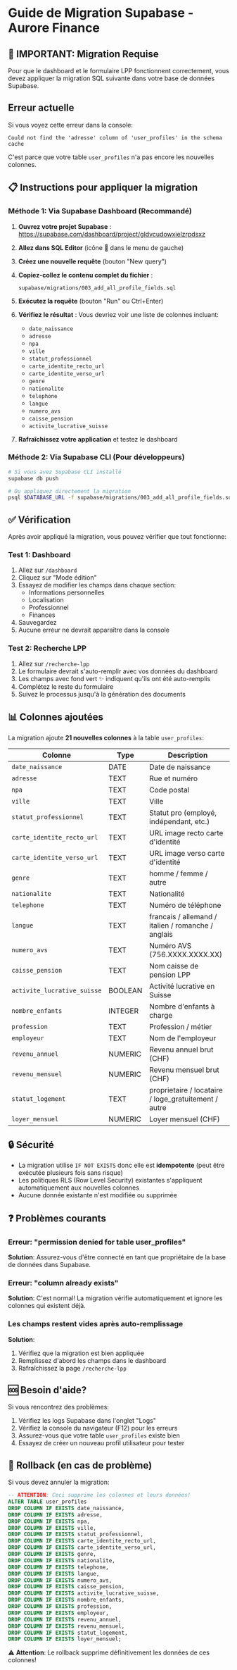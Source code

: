 # Guide de Migration Supabase - Aurore Finance

## 🚨 IMPORTANT: Migration Requise

Pour que le dashboard et le formulaire LPP fonctionnent correctement, vous devez appliquer la migration SQL suivante dans votre base de données Supabase.

## Erreur actuelle

Si vous voyez cette erreur dans la console:
```
Could not find the 'adresse' column of 'user_profiles' in the schema cache
```

C'est parce que votre table `user_profiles` n'a pas encore les nouvelles colonnes.

## 📋 Instructions pour appliquer la migration

### Méthode 1: Via Supabase Dashboard (Recommandé)

1. **Ouvrez votre projet Supabase** : https://supabase.com/dashboard/project/gldvcudowxielzrpdsxz

2. **Allez dans SQL Editor** (icône 📝 dans le menu de gauche)

3. **Créez une nouvelle requête** (bouton "New query")

4. **Copiez-collez le contenu complet du fichier** :
   ```
   supabase/migrations/003_add_all_profile_fields.sql
   ```

5. **Exécutez la requête** (bouton "Run" ou Ctrl+Enter)

6. **Vérifiez le résultat** : Vous devriez voir une liste de colonnes incluant:
   - `date_naissance`
   - `adresse`
   - `npa`
   - `ville`
   - `statut_professionnel`
   - `carte_identite_recto_url`
   - `carte_identite_verso_url`
   - `genre`
   - `nationalite`
   - `telephone`
   - `langue`
   - `numero_avs`
   - `caisse_pension`
   - `activite_lucrative_suisse`

7. **Rafraîchissez votre application** et testez le dashboard

### Méthode 2: Via Supabase CLI (Pour développeurs)

```bash
# Si vous avez Supabase CLI installé
supabase db push

# Ou appliquez directement la migration
psql $DATABASE_URL -f supabase/migrations/003_add_all_profile_fields.sql
```

## ✅ Vérification

Après avoir appliqué la migration, vous pouvez vérifier que tout fonctionne:

### Test 1: Dashboard
1. Allez sur `/dashboard`
2. Cliquez sur "Mode édition"
3. Essayez de modifier les champs dans chaque section:
   - Informations personnelles
   - Localisation
   - Professionnel
   - Finances
4. Sauvegardez
5. Aucune erreur ne devrait apparaître dans la console

### Test 2: Recherche LPP
1. Allez sur `/recherche-lpp`
2. Le formulaire devrait s'auto-remplir avec vos données du dashboard
3. Les champs avec fond vert ✨ indiquent qu'ils ont été auto-remplis
4. Complétez le reste du formulaire
5. Suivez le processus jusqu'à la génération des documents

## 📊 Colonnes ajoutées

La migration ajoute **21 nouvelles colonnes** à la table `user_profiles`:

| Colonne | Type | Description |
|---------|------|-------------|
| `date_naissance` | DATE | Date de naissance |
| `adresse` | TEXT | Rue et numéro |
| `npa` | TEXT | Code postal |
| `ville` | TEXT | Ville |
| `statut_professionnel` | TEXT | Statut pro (employé, indépendant, etc.) |
| `carte_identite_recto_url` | TEXT | URL image recto carte d'identité |
| `carte_identite_verso_url` | TEXT | URL image verso carte d'identité |
| `genre` | TEXT | homme / femme / autre |
| `nationalite` | TEXT | Nationalité |
| `telephone` | TEXT | Numéro de téléphone |
| `langue` | TEXT | francais / allemand / italien / romanche / anglais |
| `numero_avs` | TEXT | Numéro AVS (756.XXXX.XXXX.XX) |
| `caisse_pension` | TEXT | Nom caisse de pension LPP |
| `activite_lucrative_suisse` | BOOLEAN | Activité lucrative en Suisse |
| `nombre_enfants` | INTEGER | Nombre d'enfants à charge |
| `profession` | TEXT | Profession / métier |
| `employeur` | TEXT | Nom de l'employeur |
| `revenu_annuel` | NUMERIC | Revenu annuel brut (CHF) |
| `revenu_mensuel` | NUMERIC | Revenu mensuel brut (CHF) |
| `statut_logement` | TEXT | proprietaire / locataire / loge_gratuitement / autre |
| `loyer_mensuel` | NUMERIC | Loyer mensuel (CHF) |

## 🔒 Sécurité

- La migration utilise `IF NOT EXISTS` donc elle est **idempotente** (peut être exécutée plusieurs fois sans risque)
- Les politiques RLS (Row Level Security) existantes s'appliquent automatiquement aux nouvelles colonnes
- Aucune donnée existante n'est modifiée ou supprimée

## ❓ Problèmes courants

### Erreur: "permission denied for table user_profiles"
**Solution**: Assurez-vous d'être connecté en tant que propriétaire de la base de données dans Supabase.

### Erreur: "column already exists"
**Solution**: C'est normal! La migration vérifie automatiquement et ignore les colonnes qui existent déjà.

### Les champs restent vides après auto-remplissage
**Solution**:
1. Vérifiez que la migration est bien appliquée
2. Remplissez d'abord les champs dans le dashboard
3. Rafraîchissez la page `/recherche-lpp`

## 🆘 Besoin d'aide?

Si vous rencontrez des problèmes:

1. Vérifiez les logs Supabase dans l'onglet "Logs"
2. Vérifiez la console du navigateur (F12) pour les erreurs
3. Assurez-vous que votre table `user_profiles` existe bien
4. Essayez de créer un nouveau profil utilisateur pour tester

## 📝 Rollback (en cas de problème)

Si vous devez annuler la migration:

```sql
-- ATTENTION: Ceci supprime les colonnes et leurs données!
ALTER TABLE user_profiles
DROP COLUMN IF EXISTS date_naissance,
DROP COLUMN IF EXISTS adresse,
DROP COLUMN IF EXISTS npa,
DROP COLUMN IF EXISTS ville,
DROP COLUMN IF EXISTS statut_professionnel,
DROP COLUMN IF EXISTS carte_identite_recto_url,
DROP COLUMN IF EXISTS carte_identite_verso_url,
DROP COLUMN IF EXISTS genre,
DROP COLUMN IF EXISTS nationalite,
DROP COLUMN IF EXISTS telephone,
DROP COLUMN IF EXISTS langue,
DROP COLUMN IF EXISTS numero_avs,
DROP COLUMN IF EXISTS caisse_pension,
DROP COLUMN IF EXISTS activite_lucrative_suisse,
DROP COLUMN IF EXISTS nombre_enfants,
DROP COLUMN IF EXISTS profession,
DROP COLUMN IF EXISTS employeur,
DROP COLUMN IF EXISTS revenu_annuel,
DROP COLUMN IF EXISTS revenu_mensuel,
DROP COLUMN IF EXISTS statut_logement,
DROP COLUMN IF EXISTS loyer_mensuel;
```

⚠️ **Attention**: Le rollback supprime définitivement les données de ces colonnes!
